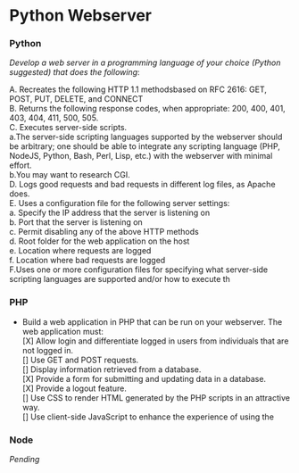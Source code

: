 # Python Webserver
### Python

_Develop a web server in a programming language of your choice (Python suggested) that does the following_:   

A. Recreates the following HTTP 1.1 methodsbased on RFC 2616: GET, POST, PUT, DELETE, and CONNECT   
B. Returns the following response codes, when appropriate: 200, 400, 401, 403, 404, 411, 500, 505.   
C. Executes server-side scripts.   
  a.The server-side scripting languages supported by the webserver should be arbitrary; one should be able to integrate any scripting language (PHP, NodeJS, Python, Bash, Perl, Lisp, etc.) with the webserver with minimal effort.    
  b.You may want to research CGI.   
D. Logs good requests and bad requests in different log files, as Apache does.   
E. Uses a configuration file for the following server settings:   
  a. Specify the IP address that the server is listening on   
  b. Port that the server is listening on   
  c. Permit disabling any of the above HTTP methods   
  d. Root folder for the web application on the host   
  e. Location where requests are logged   
  f. Location where bad requests are logged   
F.Uses one or more configuration files for specifying what server-side scripting languages are supported and/or how to execute th   

### PHP
+ Build a web application in PHP that can be run on your webserver. The web application must:   
  [X] Allow login and differentiate logged in users from individuals that are not logged in.   
  [] Use GET and POST requests.   
  [] Display information retrieved from a database.   
  [X] Provide a form for submitting and updating data in a database.   
  [X] Provide a logout feature.   
  [] Use CSS to render HTML generated by the PHP scripts in an attractive way.   
  [] Use client-side JavaScript to enhance the experience of using the   


### Node
_Pending_
